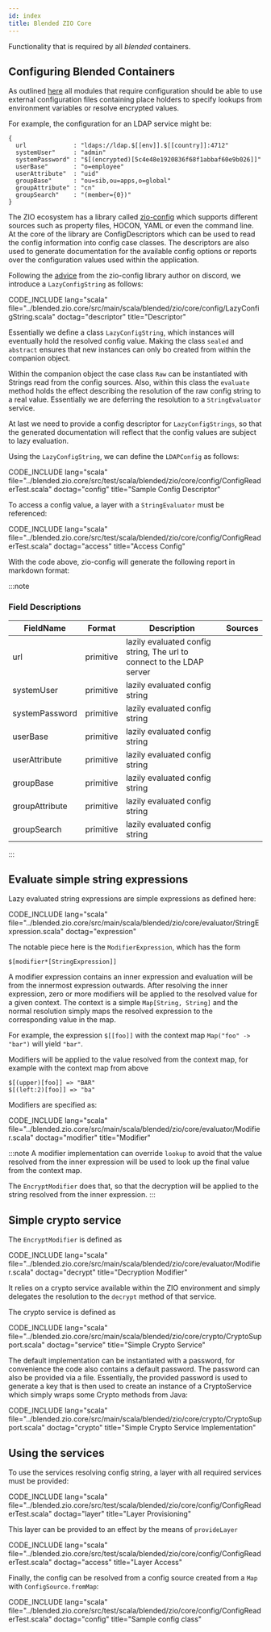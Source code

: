 ```yaml
---
id: index
title: Blended ZIO Core
---
```

Functionality that is required by all _blended_ containers.

## Configuring Blended Containers

As outlined [here](../container.md) all modules that require configuration should be able to use external configuration files containing place holders to specify lookups from environment variables or resolve encrypted values.

For example, the configuration for an LDAP service might be:

```
{
  url             : "ldaps://ldap.$[[env]].$[[country]]:4712"
  systemUser"     : "admin"
  systemPassword" : "$[(encrypted)[5c4e48e1920836f68f1abbaf60e9b026]]"
  userBase"       : "o=employee"
  userAttribute"  : "uid"
  groupBase"      : "ou=sib,ou=apps,o=global"
  groupAttribute" : "cn"
  groupSearch"    : "(member={0})"
}
```

The ZIO ecosystem has a library called [zio-config](https://zio.github.io/zio-config/) which supports different sources such as property files, HOCON, YAML or even the command line. At the core of the library are ConfigDescriptors which can be used to read the config information into config case classes. The descriptors are also used to generate documentation for the available config options or reports over the configuration values used within the application.

Following the [advice](https://discord.com/channels/629491597070827530/633028431000502273/767663251092930591) from the zio-config library author on discord, we introduce a `LazyConfigString` as follows:

CODE_INCLUDE lang="scala" file="../blended.zio.core/src/main/scala/blended/zio/core/config/LazyConfigString.scala" doctag="descriptor" title="Descriptor"

Essentially we define a class `LazyConfigString`, which instances will eventually hold the resolved config value. Making the class `sealed` and `abstract` ensures that new instances can only bo created from within the companion object.

Within the companion object the case class `Raw` can be instantiated with Strings read from the config sources. Also, within this class the `evaluate` method holds the effect describing the resolution of the raw config string to a real value. Essentially we are deferring the resolution to a `StringEvaluator` service.

At last we need to provide a config descriptor for `LazyConfigStrings`, so that the generated documentation will reflect that the config values are subject to lazy evaluation.

Using the `LazyConfigString`, we can define the `LDAPConfig` as follows:

CODE_INCLUDE lang="scala" file="../blended.zio.core/src/test/scala/blended/zio/core/config/ConfigReaderTest.scala" doctag="config" title="Sample Config Descriptor"

To access a config value, a layer with a `StringEvaluator` must be referenced:

CODE_INCLUDE lang="scala" file="../blended.zio.core/src/test/scala/blended/zio/core/config/ConfigReaderTest.scala" doctag="access" title="Access Config"

With the code above, zio-config will generate the following report in markdown format:

:::note

### Field Descriptions

|FieldName     |Format   |Description                                                          |Sources|
|---           |---      |---                                                                  |---    |
|url           |primitive|lazily evaluated config string, The url to connect to the LDAP server|       |
|systemUser    |primitive|lazily evaluated config string                                       |       |
|systemPassword|primitive|lazily evaluated config string                                       |       |
|userBase      |primitive|lazily evaluated config string                                       |       |
|userAttribute |primitive|lazily evaluated config string                                       |       |
|groupBase     |primitive|lazily evaluated config string                                       |       |
|groupAttribute|primitive|lazily evaluated config string                                       |       |
|groupSearch   |primitive|lazily evaluated config string                                       |       |
:::

## Evaluate simple string expressions

Lazy evaluated string expressions are simple expressions as defined here:

CODE_INCLUDE lang="scala" file="../blended.zio.core/src/main/scala/blended/zio/core/evaluator/StringExpression.scala" doctag="expression" 

The notable piece here is the `ModifierExpression`, which has the form
```
$[modifier*[StringExpression]]
```

A modifier expression contains an inner expression and evaluation will be from the innermost expression outwards. After resolving the inner expression, zero or more modifiers will be applied to the resolved value for a given context. The context is a simple `Map[String, String]` and the normal resolution simply maps the resolved expression to the corresponding value in the map.

For example, the expression `$[[foo]]` with the context map `Map("foo" -> "bar")` will yield `"bar"`.

Modifiers will be applied to the value resolved from the context map, for example with the context map from above

```
$[(upper)[foo]] => "BAR"
$[(left:2)[foo]] => "ba"
```

Modifiers are specified as:

CODE_INCLUDE lang="scala" file="../blended.zio.core/src/main/scala/blended/zio/core/evaluator/Modifier.scala" doctag="modifier" title="Modifier"

:::note
A modifier implementation can override `lookup` to avoid that the value resolved from the inner expression will be used to look up the final value from the context map.

The `EncryptModifier` does that, so that the decryption will be applied to the string resolved from the inner expression.
:::

## Simple crypto service

The `EncryptModifier` is defined as

CODE_INCLUDE lang="scala" file="../blended.zio.core/src/main/scala/blended/zio/core/evaluator/Modifier.scala" doctag="decrypt" title="Decryption Modifier"

It relies on a crypto service available within the ZIO environment and simply delegates the resolution to the `decrypt` method of that service.

The crypto service is defined as

CODE_INCLUDE lang="scala" file="../blended.zio.core/src/main/scala/blended/zio/core/crypto/CryptoSupport.scala" doctag="service" title="Simple Crypto Service"

The default implementation can be instantiated with a password, for convenience the code also contains a default password. The password can also be provided via a file. Essentially, the provided password is used to generate a key that is then used to create an instance of a CryptoService which simply wraps some Crypto methods from Java:

CODE_INCLUDE lang="scala" file="../blended.zio.core/src/main/scala/blended/zio/core/crypto/CryptoSupport.scala" doctag="crypto" title="Simple Crypto Service Implementation"

## Using the services

To use the services resolving config string, a layer with all required services must be provided:

CODE_INCLUDE lang="scala" file="../blended.zio.core/src/test/scala/blended/zio/core/config/ConfigReaderTest.scala" doctag="layer" title="Layer Provisioning"

This layer can be provided to an effect by the means of `provideLayer`

CODE_INCLUDE lang="scala" file="../blended.zio.core/src/test/scala/blended/zio/core/config/ConfigReaderTest.scala" doctag="access" title="Layer Access"

Finally, the config can be resolved from a config source created from a `Map` with `ConfigSource.fromMap`:

CODE_INCLUDE lang="scala" file="../blended.zio.core/src/test/scala/blended/zio/core/config/ConfigReaderTest.scala" doctag="config" title="Sample config class"
